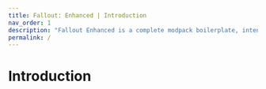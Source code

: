 ```yaml
---
title: Fallout: Enhanced | Introduction
nav_order: 1
description: "Fallout Enhanced is a complete modpack boilerplate, intending to fix all bugs and tweaks gameplay to be a solid base to build your modpack from."
permalink: /
---
```

# Introduction
